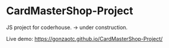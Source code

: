 # CardMasterShop-Project
JS project for coderhouse. -> under construction.

Live demo: https://gonzaotc.github.io/CardMasterShop-Project/

